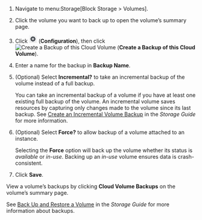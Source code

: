 1.  Navigate to menu:Storage\[Block Storage \> Volumes\].

2.  Click the volume you want to back up to open the volume’s summary
    page.

3.  Click ![Configuration](/images/1847.png) (**Configuration**), then
    click ![Create a Backup of this Cloud
    Volume](/images/volume-icon.png) (**Create a Backup of this Cloud
    Volume**).

4.  Enter a name for the backup in **Backup Name**.

5.  (Optional) Select **Incremental?** to take an incremental backup of
    the volume instead of a full backup.

    <div class="note">

    You can take an incremental backup of a volume if you have at least
    one existing full backup of the volume. An incremental volume saves
    resources by capturing only changes made to the volume since its
    last backup. See [Create an Incremental Volume
    Backup](https://access.redhat.com/documentation/en-us/red_hat_openstack_platform/11/html/storage_guide/ch-cinder#section-create-volume-backup-incremental)
    in the *Storage Guide* for more information.

    </div>

6.  (Optional) Select **Force?** to allow backup of a volume attached to
    an instance.

    <div class="note">

    Selecting the **Force** option will back up the volume whether its
    status is *available* or *in-use*. Backing up an *in-use* volume
    ensures data is crash-consistent.

    </div>

7.  Click **Save**.

View a volume’s backups by clicking **Cloud Volume Backups** on the
volume’s summary page.

<div class="note">

See [Back Up and Restore a
Volume](https://access.redhat.com/documentation/en-us/red_hat_openstack_platform/11/html/storage_guide/ch-cinder#section-volumes-advanced-backup)
in the *Storage Guide* for more information about backups.

</div>
